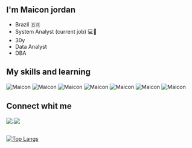 

## I'm Maicon jordan 

- Brazil 🇧🇷
- System Analyst (current job) 💻:briefcase:
- 30y 
- Data Analyst
- DBA
  
 ## My skills and learning  

   <img align="center" alt="Maicon"  src="https://img.shields.io/badge/python-3670A0?style=for-the-badge&logo=python&logoColor=ffdd54" style="maxwidth:100%"> <img align="center" alt="Maicon"  src="https://img.shields.io/badge/-selenium-%43B02A?style=for-the-badge&logo=selenium&logoColor=white" style="max-width:100%">  <img align="center" alt="Maicon"  src="https://img.shields.io/badge/pandas-%23150458.svg?style=for-the-badge&logo=pandas&logoColor=white" style="max-width:100%">  <img align="center" alt="Maicon"  src="https://img.shields.io/badge/power_bi-F2C811?style=for-the-badge&logo=powerbi&logoColor=black" style="max-width:100%">  <img align="center" alt="Maicon"  src="https://img.shields.io/badge/flask-%23000.svg?style=for-the-badge&logo=flask&logoColor=white" style="max-width:100%">   <img align="center" alt="Maicon"  src="https://img.shields.io/badge/GIT-E44C30?style=for-the-badge&logo=git&logoColor=white" style="max-width:100%"> 
    <img align="center" alt="Maicon"  src="https://img.shields.io/badge/Linux-FCC624?style=for-the-badge&logo=linux&logoColor=black" style="max-width:100%">   
    
## Connect whit me 

<a href="https://www.linkedin.com/in/maiconj/" target="_blank">
<img align="center" src="https://img.shields.io/badge/LinkedIn-0077B5?style=for-the-badge&logo=linkedin&logoColor=white" style="max-width:100%">
<a href="https://instagram.com/maiconjordansr" target="_blank">
<img align="center" src="https://img.shields.io/badge/Instagram-E4405F?style=for-the-badge&logo=instagram&logoColor=white" style="max-width:100%">
   
   <br>
   <br> 

    
    
 
 [![Top Langs](https://github-readme-stats.vercel.app/api/top-langs/?username=MaiconJordan&layout=compact)](https://github.com/MaiconJordan/github-readme-stats)
 
